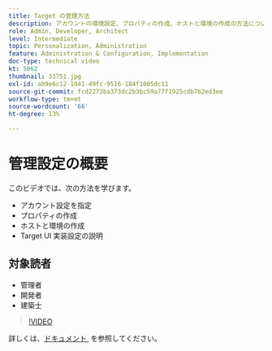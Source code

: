 ```yaml
---
title: Target の管理方法
description: アカウントの環境設定、プロパティの作成、ホストと環境の作成の方法について説明します。 Target UI 実装設定の説明方法を説明します。
role: Admin, Developer, Architect
level: Intermediate
topic: Personalization, Administration
feature: Administration & Configuration, Implementation
doc-type: technical video
kt: 5062
thumbnail: 33751.jpg
exl-id: ab9e6c12-1941-49fc-9516-184f1005dc11
source-git-commit: fcd2273ba373dc2b3bc59a77f1925cdb7b2ed3ee
workflow-type: tm+mt
source-wordcount: '66'
ht-degree: 13%

---
```


# 管理設定の概要

このビデオでは、次の方法を学びます。

* アカウント設定を指定
* プロパティの作成
* ホストと環境の作成
* Target UI 実装設定の説明

## 対象読者

* 管理者
* 開発者
* 建築士

>[!VIDEO](https://video.tv.adobe.com/v/33751/?quality=12)

詳しくは、[&#x200B; ドキュメント &#x200B;](https://experienceleague.adobe.com/docs/target/using/administer/administrating-target.html?lang=ja) を参照してください。

